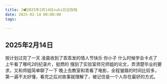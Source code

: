```yaml
---
title: J🕊️2025年2月14日suki日记存档
date: 2025-02-14 00:00:00
tags:

---
```


## 2025年2月14日

按计划过完了一天
凌晨收到了乖乖发的情人节快乐
你小子 什么时候学会卡点了
上午看了哪吒2的纪录片，挺燃的
搜刮了实验室师兄师姐的论文，弄清楚毕业的要求，又和师姐简单聊了一下
晚上去教室和乖看了电影，全程皱眉的时间比较多，第一遍不太好懂，看完之后对故事就理解了，被记住是一个人存在最好的方式。
